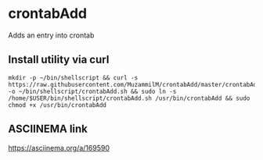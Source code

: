 # crontabAdd
Adds an entry into crontab

## Install utility via curl
    mkdir -p ~/bin/shellscript && curl -s https://raw.githubusercontent.com/MuzammilM/crontabAdd/master/crontabAdd.sh -o ~/bin/shellscript/crontabAdd.sh && sudo ln -s /home/$USER/bin/shellscript/crontabAdd.sh /usr/bin/crontabAdd && sudo chmod +x /usr/bin/crontabAdd

## ASCIINEMA link

https://asciinema.org/a/169590
